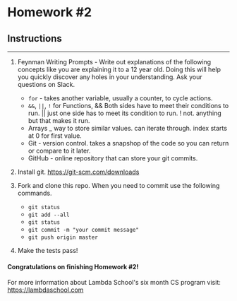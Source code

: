 # Homework #2

## Instructions
---
1. Feynman Writing Prompts - Write out explanations of the following concepts like you are explaining it to a 12 year old.  Doing this will help you quickly discover any holes in your understanding.  Ask your questions on Slack.

	* `for` - takes another variable, usually a counter, to cycle actions.
	* `&&`, `||`, `!` for Functions, && Both sides have to meet their conditions to run. || just one side has to meet its condition to run. ! not. anything but that makes it run.
	* Arrays _ way to store similar values. can iterate through. index starts at 0 for first value.
	* Git - version control. takes a snapshop of the code so you can return or compare to it later.
	* GitHub - online repository that can store your git commits.


2. Install git.  https://git-scm.com/downloads


3. Fork and clone this repo.  When you need to commit use the following commands.

	* `git status`
	* `git add --all`
	* `git status`
	* `git commit -m "your commit message"`
	* `git push origin master`


4. Make the tests pass!


#### Congratulations on finishing Homework #2!

For more information about Lambda School's six month CS program visit: https://lambdaschool.com
